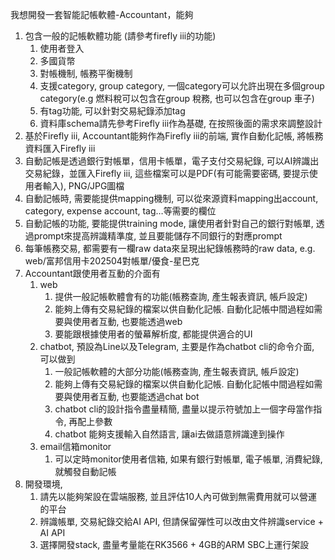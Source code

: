﻿我想開發一套智能記帳軟體-Accountant，能夠

1. 包含一般的記帳軟體功能 (請參考firefly iii的功能)
    1. 使用者登入
    2. 多國貨幣
    3. 對帳機制, 帳務平衡機制
    4. 支援category, group category, 一個category可以允許出現在多個group category(e.g 燃料稅可以包含在group 稅務, 也可以包含在group 車子)
    5. 有tag功能, 可以針對交易紀錄添加tag
    6. 資料庫schema請先參考Firefly iii作為基礎, 在按照後面的需求來調整設計
2. 基於Firefly iii, Accountant能夠作為Firefly iii的前端, 實作自動化記帳, 將帳務資料匯入Firefly iii
3. 自動記帳是透過銀行對帳單，信用卡帳單，電子支付交易紀錄, 可以AI辨識出交易紀錄，並匯入Firefly iii, 這些檔案可以是PDF(有可能需要密碼, 要提示使用者輸入), PNG/JPG圖檔
4. 自動記帳時, 需要能提供mapping機制, 可以從來源資料mapping出account, category, expense account, tag…等需要的欄位
5. 自動記帳的功能, 要能提供training mode, 讓使用者針對自己的銀行對帳單, 透過prompt來提高辨識精準度, 並且要能儲存不同銀行的對應prompt
6. 每筆帳務交易, 都需要有一欄raw data來呈現出紀錄帳務時的raw data, e.g. web/富邦信用卡202504對帳單/優食-星巴克
7. Accountant跟使用者互動的介面有
    1. web 
        1. 提供一般記帳軟體會有的功能(帳務查詢, 產生報表資訊, 帳戶設定)
        2. 能夠上傳有交易紀錄的檔案以供自動化記帳. 自動化記帳中間過程如需要與使用者互動, 也要能透過web
        3. 要能跟根據使用者的螢幕解析度, 都能提供適合的UI
    2. chatbot, 預設為Line以及Telegram, 主要是作為chatbot cli的命令介面, 可以做到
        1. 一般記帳軟體的大部分功能(帳務查詢, 產生報表資訊, 帳戶設定)
        2. 能夠上傳有交易紀錄的檔案以供自動化記帳. 自動化記帳中間過程如需要與使用者互動, 也要能透過chat bot
        3. chatbot cli的設計指令盡量精簡, 盡量以提示符號加上一個字母當作指令, 再配上參數
        4. chatbot 能夠支援輸入自然語言, 讓ai去做語意辨識達到操作
    3. email信箱monitor
        1. 可以定時monitor使用者信箱, 如果有銀行對帳單, 電子帳單, 消費紀錄, 就觸發自動記帳
8. 開發環境, 
    1. 請先以能夠架設在雲端服務, 並且評估10人內可做到無需費用就可以營運的平台
    2. 辨識帳單, 交易紀錄交給AI API, 但請保留彈性可以改由文件辨識service + AI API
    3. 選擇開發stack, 盡量考量能在RK3566 + 4GB的ARM SBC上運行架設